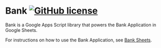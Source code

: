 # Bank [![GitHub license](https://img.shields.io/badge/license-MIT-blue.svg)](./LICENSE.md)
Bank is a Google Apps Script library that powers the Bank Application in Google Sheets.

For instructions on how to use the Bank Application, see [Bank Sheets](https://github.com/irotih/bank_sheets).